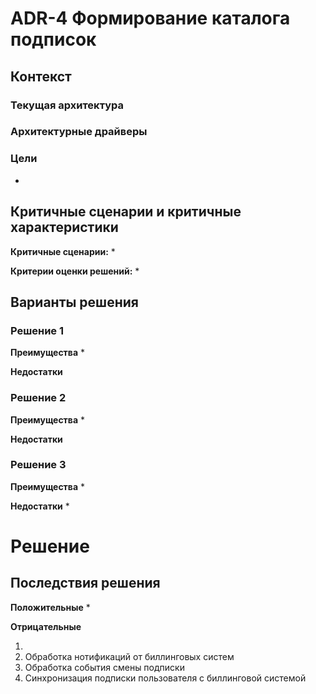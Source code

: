 # ADR-4 Формирование каталога подписок

## Контекст
### Текущая архитектура

### Архитектурные драйверы

### Цели
* 
## Критичные сценарии и критичные характеристики
**Критичные сценарии:**
* 

**Критерии оценки решений:**
* 


## Варианты решения 
### Решение 1
**Преимущества**
* 

**Недостатки**

### Решение 2
**Преимущества**
* 

**Недостатки**

### Решение 3
**Преимущества**
* 

**Недостатки**
* 

# Решение 

## Последствия решения 
**Положительные**
* 

**Отрицательные**




1. 
2. Обработка нотификаций от биллинговых систем 
3. Обработка события смены подписки
4. Синхронизация подписки пользователя с биллинговой системой
